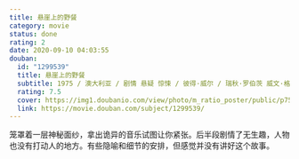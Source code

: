 ```yaml
---
title: 悬崖上的野餐
category: movie
status: done
rating: 2
date: 2020-09-10 04:03:55
douban:
  id: "1299539"
  title: 悬崖上的野餐
  subtitle: 1975 / 澳大利亚 / 剧情 悬疑 惊悚 / 彼得·威尔 / 瑞秋·罗伯茨 威文·格雷
  rating: 7.5
  cover: https://img1.doubanio.com/view/photo/m_ratio_poster/public/p752812460.jpg
  link: https://movie.douban.com/subject/1299539/
---
```


笼罩着一层神秘面纱，拿出诡异的音乐试图让你紧张。后半段剧情了无生趣，人物也没有打动人的地方。有些隐喻和细节的安排，但感觉并没有讲好这个故事。